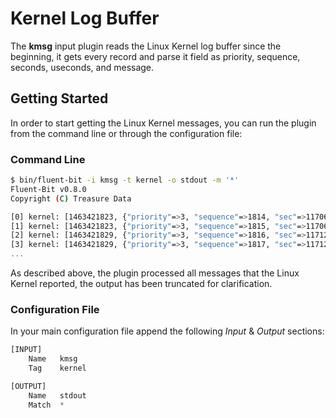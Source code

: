 # Kernel Log Buffer

The **kmsg** input plugin reads the Linux Kernel log buffer since the beginning, it gets every record and parse it field as priority, sequence, seconds, useconds, and message.

## Getting Started

In order to start getting the Linux Kernel messages, you can run the plugin from the command line or through the configuration file:

### Command Line

```bash
$ bin/fluent-bit -i kmsg -t kernel -o stdout -m '*'
Fluent-Bit v0.8.0
Copyright (C) Treasure Data

[0] kernel: [1463421823, {"priority"=>3, "sequence"=>1814, "sec"=>11706, "usec"=>732233, "msg"=>"ERROR @wl_cfg80211_get_station : Wrong Mac address, mac = 34:a8:4e:d3:40:ec profile =20:3a:07:9e:4a:ac"}]
[1] kernel: [1463421823, {"priority"=>3, "sequence"=>1815, "sec"=>11706, "usec"=>732300, "msg"=>"ERROR @wl_cfg80211_get_station : Wrong Mac address, mac = 34:a8:4e:d3:40:ec profile =20:3a:07:9e:4a:ac"}]
[2] kernel: [1463421829, {"priority"=>3, "sequence"=>1816, "sec"=>11712, "usec"=>729728, "msg"=>"ERROR @wl_cfg80211_get_station : Wrong Mac address, mac = 34:a8:4e:d3:40:ec profile =20:3a:07:9e:4a:ac"}]
[3] kernel: [1463421829, {"priority"=>3, "sequence"=>1817, "sec"=>11712, "usec"=>729802, "msg"=>"ERROR @wl_cfg80211_get_station : Wrong Mac address, mac = 34:a8:4e:d3:40:ec
...
```

As described above, the plugin processed all messages that the Linux Kernel reported, the output has been truncated for clarification.

### Configuration File

In your main configuration file append the following _Input_ & _Output_ sections:

```python
[INPUT]
    Name   kmsg
    Tag    kernel

[OUTPUT]
    Name   stdout
    Match  *
```


